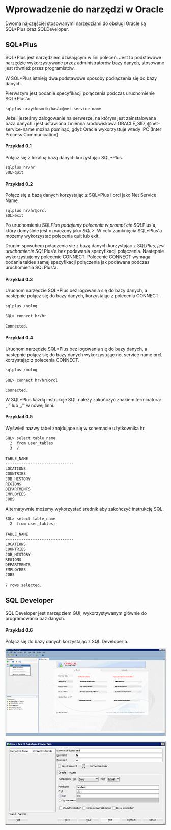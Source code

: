 # Wprowadzenie do narzędzi w Oracle

Dwoma najczęściej stosowanymi narzędziami do obsługi Oracle są SQL*Plus oraz SQLDeveloper.

## SQL*Plus

SQL*Plus jest narzędziem działającym w lini poleceń. Jest to podstawowe narzędzie wykorzystywane przez administratorów bazy danych, stosowane jest również przez programistów. 

W SQL*Plus istnieją dwa podstawowe sposoby podłączenia się do bazy danych.

Pierwszym jest podanie specyfikacji połączenia podczas uruchomienie SQL*Plus'a

```
sqlplus urzytkownik/haslo@net-service-name
```

Jeżeli jesteśmy zalogowanie na serwerze, na którym jest zainstalowana baza danych i jest ustawiona zmienna środowiskowa ORACLE_SID, @net-service-name można pominąć, gdyż Oracle wykorzystuje wtedy IPC (Inter Process Communication).

#### Przykład 0.1

Połącz się z lokalną bazą danych korzystając SQL*Plus.

```
sqlplus hr/hr
SQL>quit
```

#### Przykład 0.2

Połącz się z bazą danych korzystając z SQL*Plus i orcl jako Net Service Name.

```
sqlplus hr/hr@orcl
SQL>exit
```

Po uruchomieniu SQL*Plus podajemy polecenia w prompt'cie SQL*Plus'a, który domyślnie jest oznaczony jako *SQL>*. W celu zamknięcia SQL*Plus'a możemy wykorzystać polecenia quit lub exit.

Drugim sposobem połączenia się z bazą danych korzystając z SQL*Plus, jest uruchomienie SQL*Plus'a bez podawania specyfikacji połączenia. Następnie wykorzystujemy polecenie CONNECT. Polecenie CONNECT wymaga podania takies samej specyfikacji połączenia jak podawana podczas uruchomienia SQLPlus'a.

#### Przykład 0.3

Uruchom narzędzie SQL*Plus bez logowania się do bazy danych, a następnie połącz się do bazy danych, korzystając z polecenia CONNECT.

```
sqlplus /nolog

SQL> connect hr/hr

Connected.
```

#### Przykład 0.4

Uruchom narzędzie SQL*Plus bez logowania się do bazy danych, a następnie połącz się do bazy danych wykorzystując net service name orcl, korzystając z polecenia CONNECT.

```
sqlplus /nolog

SQL> connect hr/hr@orcl

Connected.
```

W SQL*Plus każdą instrukcje SQL należy zakończyć znakiem terminatora: „;” lub „/” w nowej linni.

#### Przykład 0.5

Wyświetl nazwy tabel znajdujące się w schemacie użytkownika hr.

```
SQL> select table_name
  2  from user_tables
  3  /

TABLE_NAME
------------------------------
LOCATIONS
COUNTRIES
JOB_HISTORY
REGIONS
DEPARTMENTS
EMPLOYEES
JOBS
```

Alternatywnie możemy wykorzystać średnik aby zakończyć instrukcję SQL.

```
SQL> select table_name
  2  from user_tables;

TABLE_NAME
------------------------------
LOCATIONS
COUNTRIES
JOB_HISTORY
REGIONS
DEPARTMENTS
EMPLOYEES
JOBS

7 rows selected.
```

## SQL Developer

SQL Developer jest narzędziem GUI, wykorzystywanym głównie do programowania baz danych.

#### Przykład 0.6

Połącz się do bazy danych korzystając z SQL Developer'a.

![](sql-developer-01.png)

![](sql-developer-02.png)

